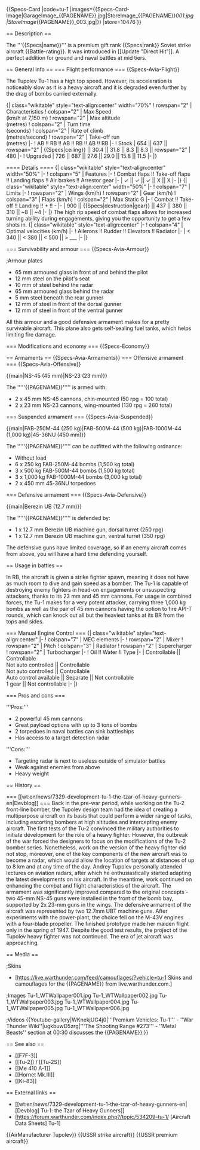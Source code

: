 {{Specs-Card
|code=tu-1
|images={{Specs-Card-Image|GarageImage_{{PAGENAME}}.jpg|StoreImage_{{PAGENAME}}_001.jpg|StoreImage_{{PAGENAME}}_003.jpg|}}
|store=10476
}}

== Description ==
<!-- ''In the description, the first part should be about the history of and the creation and combat usage of the aircraft, as well as its key features. In the second part, tell the reader about the aircraft in the game. Insert a screenshot of the vehicle, so that if the novice player does not remember the vehicle by name, he will immediately understand what kind of vehicle the article is talking about.'' -->
The '''{{Specs|name}}''' is a premium gift rank {{Specs|rank}} Soviet strike aircraft {{Battle-rating}}. It was introduced in [[Update "Direct Hit"]]. A perfect addition for ground and naval battles at mid tiers.

== General info ==
=== Flight performance ===
{{Specs-Avia-Flight}}
<!-- ''Describe how the aircraft behaves in the air. Speed, manoeuvrability, acceleration and allowable loads - these are the most important characteristics of the vehicle.'' -->
The Tupolev Tu-1 has a high top speed. However, its acceleration is noticeably slow as it is a heavy aircraft and it is degraded even further by the drag of bombs carried externally.

{| class="wikitable" style="text-align:center" width="70%"
! rowspan="2" | Characteristics
! colspan="2" | Max Speed<br>(km/h at 7,150 m)
! rowspan="2" | Max altitude<br>(metres)
! colspan="2" | Turn time<br>(seconds)
! colspan="2" | Rate of climb<br>(metres/second)
! rowspan="2" | Take-off run<br>(metres)
|-
! AB !! RB !! AB !! RB !! AB !! RB
|-
! Stock
| 654 || 637 || rowspan="2" | {{Specs|ceiling}} || 30.4 || 31.8 || 8.3 || 8.3 || rowspan="2" | 480
|-
! Upgraded
| 726 || 687 || 27.6 || 29.0 || 15.8 || 11.5
|-
|}

==== Details ====
{| class="wikitable" style="text-align:center" width="50%"
|-
! colspan="5" | Features
|-
! Combat flaps !! Take-off flaps !! Landing flaps !! Air brakes !! Arrestor gear
|-
| ✓ || ✓ || ✓ || X || X     <!-- ✓ -->
|-
|}
{| class="wikitable" style="text-align:center" width="50%"
|-
! colspan="7" | Limits
|-
! rowspan="2" | Wings (km/h)
! rowspan="2" | Gear (km/h)
! colspan="3" | Flaps (km/h)
! colspan="2" | Max Static G
|-
! Combat !! Take-off !! Landing !! + !! -
|-
| 900 <!-- {{Specs|destruction|body}} --> || {{Specs|destruction|gear}} || 437 || 380 || 310 || ~8 || ~4
|-
|}
The high rip speed of combat flaps allows for increased turning ability during engagements, giving you the opportunity to get a few shots in.
{| class="wikitable" style="text-align:center"
|-
! colspan="4" | Optimal velocities (km/h)
|-
! Ailerons !! Rudder !! Elevators !! Radiator
|-
| < 340 || < 380 || < 500 || > ___
|-
|}

=== Survivability and armour ===
{{Specs-Avia-Armour}}
<!-- ''Examine the survivability of the aircraft. Note how vulnerable the structure is and how secure the pilot is, whether the fuel tanks are armoured, etc. Describe the armour, if there is any, and also mention the vulnerability of other critical aircraft systems.'' -->

;Armour plates

* 65 mm armoured glass in front of and behind the pilot
* 12 mm steel on the pilot's seat
* 10 mm of steel behind the radar
* 65 mm armoured glass behind the radar
* 5 mm steel beneath the rear gunner
* 12 mm of steel in front of the dorsal gunner
* 12 mm of steel in front of the ventral gunner

All this armour and a good defensive armament makes for a pretty survivable aircraft. This plane also gets self-sealing fuel tanks, which helps limiting fire damage.

=== Modifications and economy ===
{{Specs-Economy}}

== Armaments ==
{{Specs-Avia-Armaments}}
=== Offensive armament ===
{{Specs-Avia-Offensive}}
<!-- ''Describe the offensive armament of the aircraft, if any. Describe how effective the cannons and machine guns are in a battle, and also what belts or drums are better to use. If there is no offensive weaponry, delete this subsection.'' -->
{{main|NS-45 (45 mm)|NS-23 (23 mm)}}

The '''''{{PAGENAME}}''''' is armed with:

* 2 x 45 mm NS-45 cannons, chin-mounted (50 rpg = 100 total)
* 2 x 23 mm NS-23 cannons, wing-mounted (130 rpg = 260 total)

=== Suspended armament ===
{{Specs-Avia-Suspended}}
<!-- ''Describe the aircraft's suspended armament: additional cannons under the wings, bombs, rockets and torpedoes. This section is especially important for bombers and attackers. If there is no suspended weaponry remove this subsection.'' -->
{{main|FAB-250M-44 (250 kg)|FAB-500M-44 (500 kg)|FAB-1000M-44 (1,000 kg)|45-36NU (450 mm)}}

The '''''{{PAGENAME}}''''' can be outfitted with the following ordnance:

* Without load
* 6 x 250 kg FAB-250M-44 bombs (1,500 kg total)
* 3 x 500 kg FAB-500M-44 bombs (1,500 kg total)
* 3 x 1,000 kg FAB-1000M-44 bombs (3,000 kg total)
* 2 x 450 mm 45-36NU torpedoes

=== Defensive armament ===
{{Specs-Avia-Defensive}}
<!-- ''Defensive armament with turret machine guns or cannons, crewed by gunners. Examine the number of gunners and what belts or drums are better to use. If defensive weaponry is not available, remove this subsection.'' -->
{{main|Berezin UB (12.7 mm)}}

The '''''{{PAGENAME}}''''' is defended by:

* 1 x 12.7 mm Berezin UB machine gun, dorsal turret (250 rpg)
* 1 x 12.7 mm Berezin UB machine gun, ventral turret (350 rpg)

The defensive guns have limited coverage, so if an enemy aircraft comes from above, you will have a hard time defending yourself.

== Usage in battles ==
<!-- ''Describe the tactics of playing in the aircraft, the features of using aircraft in a team and advice on tactics. Refrain from creating a "guide" - do not impose a single point of view, but instead, give the reader food for thought. Examine the most dangerous enemies and give recommendations on fighting them. If necessary, note the specifics of the game in different modes (AB, RB, SB).'' -->
In RB, the aircraft is given a strike fighter spawn, meaning it does not have as much room to dive and gain speed as a bomber. The Tu-1 is capable of destroying enemy fighters in head-on engagements or unsuspecting attackers, thanks to its 23 mm and 45 mm cannons. For usage in combined forces, the Tu-1 makes for a very potent attacker, carrying three 1,000 kg bombs as well as the pair of 45 mm cannons having the option to fire API-T rounds, which can knock out all but the heaviest tanks at its BR from the tops and sides.

=== Manual Engine Control ===
{| class="wikitable" style="text-align:center"
|-
! colspan="7" | MEC elements
|-
! rowspan="2" | Mixer
! rowspan="2" | Pitch
! colspan="3" | Radiator
! rowspan="2" | Supercharger
! rowspan="2" | Turbocharger
|-
! Oil !! Water !! Type
|-
| Controllable || Controllable<br>Not auto controlled || Controllable<br>Not auto controlled || Controllable<br>Auto control available || Separate || Not controllable<br>1 gear || Not controllable
|-
|}

=== Pros and cons ===
<!-- ''Summarise and briefly evaluate the vehicle in terms of its characteristics and combat effectiveness. Mark its pros and cons in the bulleted list. Try not to use more than 6 points for each of the characteristics. Avoid using categorical definitions such as "bad", "good" and the like - use substitutions with softer forms such as "inadequate" and "effective".'' -->

'''Pros:'''

* 2 powerful 45 mm cannons
* Great payload options with up to 3 tons of bombs
* 2 torpedoes in naval battles can sink battleships
* Has access to a target detection radar

'''Cons:'''

* Targeting radar is next to useless outside of simulator battles
* Weak against enemies from above
* Heavy weight

== History ==
<!-- ''Describe the history of the creation and combat usage of the aircraft in more detail than in the introduction. If the historical reference turns out to be too long, take it to a separate article, taking a link to the article about the vehicle and adding a block "/History" (example: <nowiki>https://wiki.warthunder.com/(Vehicle-name)/History</nowiki>) and add a link to it here using the <code>main</code> template. Be sure to reference text and sources by using <code><nowiki><ref></ref></nowiki></code>, as well as adding them at the end of the article with <code><nowiki><references /></nowiki></code>. This section may also include the vehicle's dev blog entry (if applicable) and the in-game encyclopedia description (under <code><nowiki>=== In-game description ===</nowiki></code>, also if applicable).'' -->

=== [[wt:en/news/7329-development-tu-1-the-tzar-of-heavy-gunners-en|Devblog]] ===
Back in the pre-war period, while working on the Tu-2 front-line bomber, the Tupolev design team had the idea of ​​creating a multipurpose aircraft on its basis that could perform a wider range of tasks, including escorting bombers at high altitudes and intercepting enemy aircraft. The first tests of the Tu-2 convinced the military authorities to initiate development for the role of a heavy fighter. However, the outbreak of the war forced the designers to focus on the modifications of the Tu-2 bomber series. Nonetheless, work on the version of the heavy fighter did not stop, moreover, one of the key components of the new aircraft was to become a radar, which would allow the location of targets at distances of up to 8 km and at any time of the day. Andrey Tupolev personally attended lectures on aviation radars, after which he enthusiastically started adapting the latest developments on his aircraft. In the meantime, work continued on enhancing the combat and flight characteristics of the aircraft. The armament was significantly improved compared to the original concepts - two 45-mm NS-45 guns were installed in the front of the bomb bay, supported by 2x 23-mm guns in the wings. The defensive armament of the aircraft was represented by two 12.7mm UBT machine guns. After experiments with the power-plant, the choice fell on the M-43V engines with a four-blade propeller. The finished prototype made her maiden flight only in the spring of 1947. Despite the good test results, the project of the Tupolev heavy fighter was not continued. The era of jet aircraft was approaching.

== Media ==
<!-- ''Excellent additions to the article would be video guides, screenshots from the game, and photos.'' -->

;Skins

* [https://live.warthunder.com/feed/camouflages/?vehicle=tu-1 Skins and camouflages for the {{PAGENAME}} from live.warthunder.com.]

;Images
<gallery mode="packed-hover" heights="200">
Tu-1_WTWallpaper001.jpg
Tu-1_WTWallpaper002.jpg
Tu-1_WTWallpaper003.jpg
Tu-1_WTWallpaper004.jpg
Tu-1_WTWallpaper005.jpg
Tu-1_WTWallpaper006.jpg
</gallery>

;Videos
{{Youtube-gallery|WKnekjUG4j0|'''Premium Vehicles: Tu-1''' - ''War Thunder Wiki''|ugkbuwD5zrg|'''The Shooting Range #273''' - ''Metal Beasts'' section at 00:30 discusses the {{PAGENAME}}.}}

== See also ==
<!-- ''Links to the articles on the War Thunder Wiki that you think will be useful for the reader, for example:''
* ''reference to the series of the aircraft;''
* ''links to approximate analogues of other nations and research trees.'' -->

* [[F7F-3]]
* [[Tu-2]] / [[Tu-2S]]
* [[Me 410 A-1]]
* [[Hornet Mk.III]]
* [[Ki-83]]

== External links ==
<!-- ''Paste links to sources and external resources, such as:''
* ''topic on the official game forum;''
* ''other literature.'' -->

* [[wt:en/news/7329-development-tu-1-the-tzar-of-heavy-gunners-en|[Devblog] Tu-1: the Tzar of Heavy Gunners]]
* [https://forum.warthunder.com/index.php?/topic/534209-tu-1/ [Aircraft Data Sheets<nowiki>]</nowiki> Tu-1]

{{AirManufacturer Tupolev}}
{{USSR strike aircraft}}
{{USSR premium aircraft}}